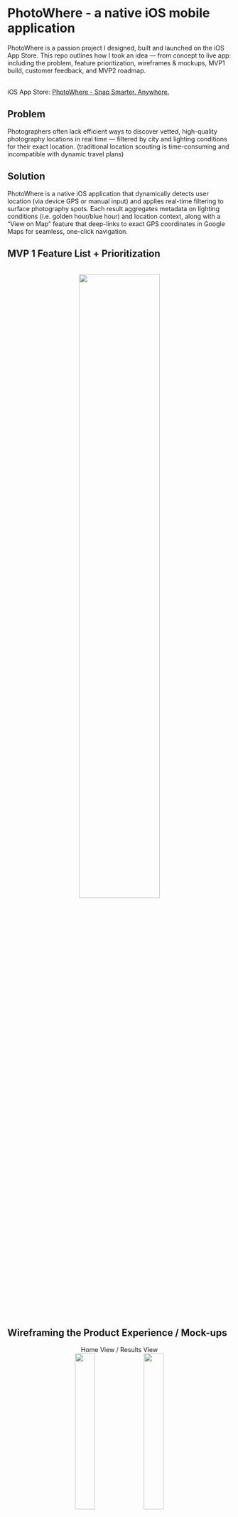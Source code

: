 <h1>PhotoWhere - a native iOS mobile application</h1>
PhotoWhere is a passion project I designed, built and launched on the iOS App Store. This repo outlines how I took an idea — from concept to live app: including the problem, feature prioritization, wireframes & mockups, MVP1 build, customer feedback, and MVP2 roadmap.
<br />
<br>
<p>
  iOS App Store:
  <a href="https://apps.apple.com/us/app/photowhere-snap-smarter/id6748592837" target="_blank">PhotoWhere - Snap Smarter. Anywhere. </a>
</p>

<h2>Problem</h2>
Photographers often lack efficient ways to discover vetted, high-quality photography locations in real time — filtered by city and lighting conditions for their exact location. (traditional location scouting is time-consuming and incompatible with dynamic travel plans)

<h2>Solution</h2>
PhotoWhere is a native iOS application that dynamically detects user location (via device GPS or manual input) and applies real-time filtering to surface photography spots. Each result aggregates metadata on lighting conditions (i.e. golden hour/blue hour) and location context, along with a “View on Map” feature that deep-links to exact GPS coordinates in Google Maps for seamless, one-click navigation.
<br />


<h2> MVP 1 Feature List + Prioritization </h2>
<p align="center">
<br/>
<img src="https://i.imgur.com/SRxFc38.png" height="60%" width="60%"/>
<br />


<h2> Wireframing the Product Experience / Mock-ups </h2>
<p align="center">
Home View / Results View
<br/>
<img src="https://i.imgur.com/r37TwyH.png" height="30%" width="30%"/> <img src="https://i.imgur.com/Z5thT2G.png" height="30%" width="30%"/>
<br />


<h2> Build - MVP1</h2>
<p align="center">
<br/>
<img src="https://i.imgur.com/4W72EP4.jpeg" height="20%" width="18.7%"/> <img src="https://i.imgur.com/8Yxq7CA.jpeg" height="20%" width="18.7%"/> <img src="https://i.imgur.com/uhAaTnB.jpeg" height="20%" width="18.7%"/><img src="https://i.imgur.com/g0POeSg.jpeg" height="20%" width="18.7%"/> <img src="https://i.imgur.com/Q2akhXs.jpeg" height="20%" width="18.7%"/>
<br />
<br>
  
<h2> Environments Used: </h2> 
&nbsp;&nbsp;&nbsp;&nbsp;- Bubble.io native mobile (visual development platform) <br>
&nbsp;&nbsp;&nbsp;&nbsp;- bubble native DB <br>
&nbsp;&nbsp;&nbsp;&nbsp;- Responsive, mobile-optimized UI 

<br>
<br>
<h2> API Integrations: </h2> 
&nbsp;&nbsp;&nbsp;&nbsp;1. Flickr API (public) <br>
&nbsp;&nbsp;&nbsp;&nbsp;&nbsp;&nbsp;&nbsp;&nbsp;- Used to query geotagged images in real time based on latitude/longitude/radius <br>
&nbsp;&nbsp;&nbsp;&nbsp;&nbsp;&nbsp;&nbsp;&nbsp;- Get request (https, rest-API), JSON output <br>
&nbsp;&nbsp;&nbsp;&nbsp;&nbsp;&nbsp;&nbsp;&nbsp;- Contextual static parameters (tags, geo metadata, sort order) <br>
&nbsp;&nbsp;&nbsp;&nbsp;&nbsp;&nbsp;&nbsp;&nbsp;- Dynamic location (lon, lat) url parameters <br>
<br>
&nbsp;&nbsp;&nbsp;&nbsp;2,3. Google Places & Geocoding APIs <br>
&nbsp;&nbsp;&nbsp;&nbsp;&nbsp;&nbsp;&nbsp;&nbsp;- Enabled location resolution from user input or device GPS to structured geographic coordinates (lon,lat) <br>
&nbsp;&nbsp;&nbsp;&nbsp;&nbsp;&nbsp;&nbsp;&nbsp;- Location names (city,state,country) are dynamically populated via Google Places Autocomplete Service <br>
&nbsp;&nbsp;&nbsp;&nbsp;&nbsp;&nbsp;&nbsp;&nbsp;- Get request (https, rest-API), JSON output <br>
&nbsp;&nbsp;&nbsp;&nbsp;&nbsp;&nbsp;&nbsp;&nbsp;- Dynamic address (lon, lat) url parameters <br>


<br>
<h2> Image Unique URL Generation: </h2> 
&nbsp;&nbsp;&nbsp;&nbsp;- Constructed the sources URL for a photo via image ID, server ID, secret (returned by Flicker API call) <br>
&nbsp;&nbsp;&nbsp;&nbsp;- example pull: https://live.staticflickr.com/{server-id}/{id}_{secret}_{size-suffix}.jpg <br>


<br>

<h2> iOS Deployment: </h2> 
&nbsp;&nbsp;&nbsp;&nbsp;- Deployed as a native iOS application via BDK Native (iOS wrapper) <br>
&nbsp;&nbsp;&nbsp;&nbsp;- Packed as .ipa binary file for iOS distribution (complied assets) <br>

<br>
<br>

<h2> User/Customer Feedback </h2>
<p align="center">
<img src="https://i.imgur.com/voolhU9.png" height="80%" width="80%"/>


<br> 
<br>

<h2> MVP 2 Feature List + Iterate Build </h2> 
MVP 2 build is a combination of features from User Feedback & "Could-Have" MVP 1 items. <br> 
Build is currently in progress; core features under development / round 2 user iterative testing.
<p align="center">
<br/>
<img src="https://i.imgur.com/dS2T8pP.png" height="80%" width="80%"/>

